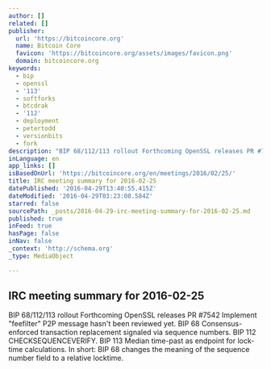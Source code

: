 ```yaml
---
author: []
related: []
publisher:
  url: 'https://bitcoincore.org'
  name: Bitcoin Core
  favicon: 'https://bitcoincore.org/assets/images/favicon.png'
  domain: bitcoincore.org
keywords:
  - bip
  - openssl
  - '113'
  - softforks
  - btcdrak
  - '112'
  - deployment
  - petertodd
  - versionbits
  - fork
description: "BIP 68/112/113 rollout Forthcoming OpenSSL releases PR #7542 Implement \"feefilter\" P2P message hasn't been reviewed yet. BIP 68 Consensus-enforced transaction replacement signaled via sequence numbers. BIP 112 CHECKSEQUENCEVERIFY. BIP 113 Median time-past as endpoint for lock-time calculations. In short: BIP 68 changes the meaning of the sequence number field to a relative locktime."
inLanguage: en
app_links: []
isBasedOnUrl: 'https://bitcoincore.org/en/meetings/2016/02/25/'
title: IRC meeting summary for 2016-02-25
datePublished: '2016-04-29T13:40:55.415Z'
dateModified: '2016-04-29T03:23:08.584Z'
starred: false
sourcePath: _posts/2016-04-29-irc-meeting-summary-for-2016-02-25.md
published: true
inFeed: true
hasPage: false
inNav: false
_context: 'http://schema.org'
_type: MediaObject

---
```

<article style=""><h1>IRC meeting summary for 2016-02-25</h1><p>BIP 68/112/113 rollout Forthcoming OpenSSL releases PR #7542 Implement "feefilter" P2P message hasn't been reviewed yet. BIP 68 Consensus-enforced transaction replacement signaled via sequence numbers. BIP 112 CHECKSEQUENCEVERIFY. BIP 113 Median time-past as endpoint for lock-time calculations. In short: BIP 68 changes the meaning of the sequence number field to a relative locktime.</p></article>
